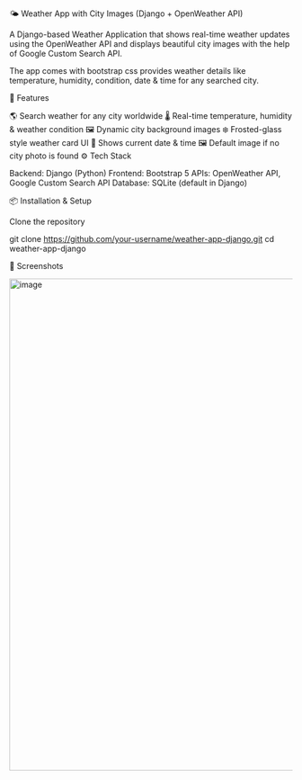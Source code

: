 🌤 Weather App with City Images (Django + OpenWeather API)

A Django-based Weather Application that shows real-time weather updates using the OpenWeather API
 and displays beautiful city images with the help of Google Custom Search API.

The app comes with bootstrap css provides weather details like temperature, humidity, condition, date & time for any searched city.

🚀 Features

🌎 Search weather for any city worldwide
🌡 Real-time temperature, humidity & weather condition
🖼 Dynamic city background images
❄️ Frosted-glass style weather card UI
📅 Shows current date & time
🖼 Default image if no city photo is found
⚙️ Tech Stack

Backend: Django (Python)
Frontend: Bootstrap 5
APIs: OpenWeather API, Google Custom Search API
Database: SQLite (default in Django)

📦 Installation & Setup

Clone the repository

git clone https://github.com/your-username/weather-app-django.git
cd weather-app-django


📸 Screenshots

<img width="1175" height="875" alt="image" src="https://github.com/user-attachments/assets/ff38aad7-e6ee-44bb-b49c-bd5ccdb057f1" />
